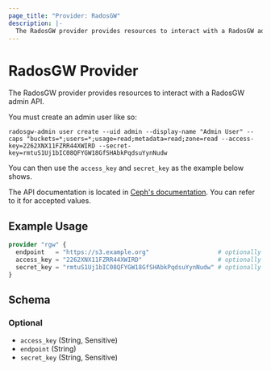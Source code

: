 ```yaml
---
page_title: "Provider: RadosGW"
description: |-
  The RadosGW provider provides resources to interact with a RadosGW admin API.
---
```


# RadosGW Provider

The RadosGW provider provides resources to interact with a RadosGW admin API.

You must create an admin user like so:

```
radosgw-admin user create --uid admin --display-name "Admin User" --caps "buckets=*;users=*;usage=read;metadata=read;zone=read --access-key=2262XNX11FZRR44XWIRD --secret-key=rmtuS1Uj1bIC08QFYGW18GfSHAbkPqdsuYynNudw
```

You can then use the `access_key` and `secret_key` as the example below shows.

The API documentation is located in [Ceph's
documentation](https://docs.ceph.com/en/latest/radosgw/adminops/). You can
refer to it for accepted values.

## Example Usage

```terraform
provider "rgw" {
  endpoint   = "https://s3.example.org"                   # optionally use RGW_ENDPOINT env var
  access_key = "2262XNX11FZRR44XWIRD"                     # optionally use RGW_ACCESS_KEY env var
  secret_key = "rmtuS1Uj1bIC08QFYGW18GfSHAbkPqdsuYynNudw" # optionally use RGW_SECRET_KEY env var
}
```

<!-- schema generated by tfplugindocs -->
## Schema

### Optional

- `access_key` (String, Sensitive)
- `endpoint` (String)
- `secret_key` (String, Sensitive)
